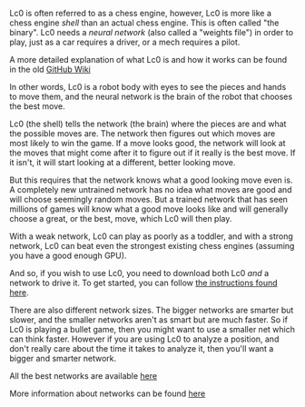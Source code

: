 Lc0 is often referred to as a chess engine, however, Lc0 is more like a chess engine *shell* than an actual chess engine. This is often called "the binary".
Lc0 needs a *neural network* (also called a "weights file") in order to play, just as a car requires a driver, or a mech requires a pilot.

A more detailed explanation of what Lc0 is and how it works can be found in the old [GitHub Wiki](https://github.com/LeelaChessZero/lc0/wiki/Technical-Explanation-of-Leela-Chess-Zero)

In other words, Lc0 is a robot body with eyes to see the pieces and hands to move them, and the neural network is the brain of the robot that chooses the best move.

Lc0 (the shell) tells the network (the brain) where the pieces are and what the possible moves are. The network then figures out which moves are most likely to win the game. If a move looks good, the network will look at the moves that might come after it to figure out if it really is the best move. If it isn't, it will start looking at a different, better looking move.

But this requires that the network knows what a good looking move even is. A completely new untrained network has no idea what moves are good and will choose seemingly random moves. But a trained network that has seen millions of games will know what a good move looks like and will generally choose a great, or the best, move, which Lc0 will then play.

With a weak network, Lc0 can play as poorly as a toddler, and with a strong network, Lc0 can beat even the strongest existing chess engines (assuming you have a good enough GPU).

And so, if you wish to use Lc0, you need to download both Lc0 *and* a network to drive it. To get started, you can follow [the instructions found here](https://lczero.org/play/quickstart/).

There are also different network sizes. The bigger networks are smarter but slower, and the smaller networks aren't as smart but are much faster. So if Lc0 is playing a bullet game, then you might want to use a smaller net which can think faster. However if you are using Lc0 to analyze a position, and don't really care about the time it takes to analyze it, then you'll want a bigger and smarter network.

All the best networks are available [here](https://lczero.org/play/networks/bestnets/)

More information about networks can be found [here](https://lczero.org/play/networks/)
